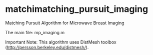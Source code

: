 # matchimatching_pursuit_imaging
Matching Pursuit Algorithm for Microwave Breast Imaging

The main file: mp_imaging.m

Important Note: This algorithm uses DistMesh toolbox (http://persson.berkeley.edu/distmesh/).